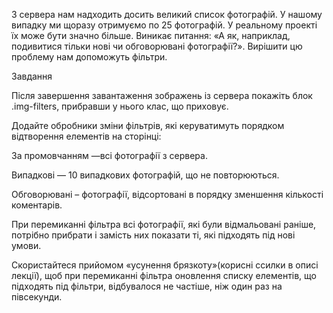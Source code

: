 З сервера нам надходить досить великий список фотографій. У нашому випадку ми щоразу отримуємо по 25 фотографій. У реальному проекті їх може бути значно більше. Виникає питання: «А як, наприклад, подивитися тільки нові чи обговорювані фотографії?». Вирішити цю проблему нам допоможуть фільтри.



Завдання

Після завершення завантаження зображень із сервера покажіть блок .img-filters, прибравши у нього клас, що приховує.



Додайте обробники зміни фільтрів, які керуватимуть порядком відтворення елементів на сторінці:



За промовчанням —всі фотографії з сервера.

Випадкові — 10 випадкових фотографій, що не повторюються.

Обговорювані – фотографії, відсортовані в порядку зменшення кількості коментарів.

При перемиканні фільтра всі фотографії, які були відмальовані раніше, потрібно прибрати і замість них показати ті, які підходять під нові умови.



Скористайтеся прийомом «усунення брязкоту»(корисні ссилки в описі лекції), щоб при перемиканні фільтра оновлення списку елементів, що підходять під фільтри, відбувалося не частіше, ніж один раз на півсекунди.